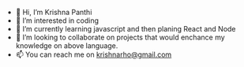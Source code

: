 - 👋 Hi, I’m Krishna Panthi
- 👀 I’m interested in coding
- 🌱 I’m currently learning javascript and then planing React and Node
- 💞️ I’m looking to collaborate on projects that would enchance my knowledge on above language.
- 📫 You can reach me on krishnarho@gmail.com

<!---
Krishnarho/Krishnarho is a ✨ special ✨ repository because its `README.md` (this file) appears on your GitHub profile.
You can click the Preview link to take a look at your changes.
--->
